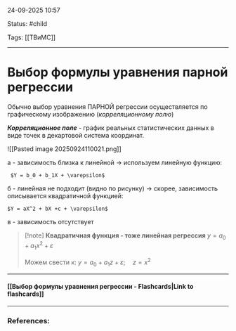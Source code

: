 
24-09-2025 10:57

Status: #child

Tags: [[ТВиМС]]

---
# Выбор формулы уравнения парной регрессии

Обычно выбор уравнения ПАРНОЙ регрессии осуществляется по графическому изображению (_корреляционному полю_)

***Корреляционное поле*** - график реальных статистических данных в виде точек в декартовой система координат.

![[Pasted image 20250924110021.png]]

a - зависимость близка к линейной -> используем линейную функцию:
	
	 $Y = b_0 + b_1X + \varepsilon$ 
	
б - линейная не подходит (видно по рисунку) -> скорее, зависимость описывается квадратичной функцией:
	
	$Y = aX^2 + bX +c + \varepsilon$ 
	
в - зависимость отсутствует


> [!note] **Квадратичная функция - тоже линейная регрессия**
> $y = a_0 + a_1x^2+\varepsilon$
> 
> Можем свести к:
> $y = a_0 + a_1z + \varepsilon; \quad z=x^2$ 


----
#### [[Выбор формулы уравнения регрессии - Flashcards|Link to flashcards]]



---
### References:

